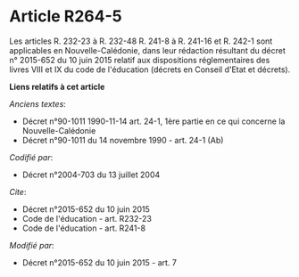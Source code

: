 # Article R264-5

Les articles R. 232-23 à R. 232-48 
R. 241-8 à R. 241-16 et R. 242-1 sont applicables en Nouvelle-Calédonie, dans leur rédaction résultant du décret n° 2015-652
du 10 juin 2015 relatif aux dispositions réglementaires des livres VIII et IX du code de l'éducation (décrets en Conseil
d'Etat et décrets).

**Liens relatifs à cet article**

_Anciens textes_:

  - Décret n°90-1011 1990-11-14 art. 24-1, 1ère partie en ce qui concerne la Nouvelle-Calédonie
  - Décret n°90-1011 du 14 novembre 1990 - art. 24-1 (Ab)

_Codifié par_:

  - Décret n°2004-703 du 13 juillet 2004

_Cite_:

  - Décret n°2015-652 du 10 juin 2015
  - Code de l'éducation - art. R232-23
  - Code de l'éducation - art. R241-8

_Modifié par_:

  - Décret n°2015-652 du 10 juin 2015 - art. 7
